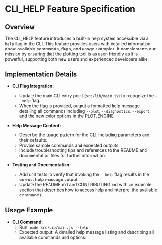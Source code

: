 # CLI_HELP Feature Specification

## Overview
The CLI_HELP feature introduces a built-in help system accessible via a `--help` flag in the CLI. This feature provides users with detailed information about available commands, flags, and usage examples. It complements our mission by ensuring that the plotting tool is as user-friendly as it is powerful, supporting both new users and experienced developers alike.

## Implementation Details
- **CLI Flag Integration:**
  - Update the main CLI entry point (`src/lib/main.js`) to recognize the `--help` flag.
  - When the flag is provided, output a formatted help message detailing all commands including `--plot`, `--diagnostics`, `--export`, and the new color options in the PLOT_ENGINE.

- **Help Message Content:**
  - Describe the usage pattern for the CLI, including parameters and their defaults.
  - Provide sample commands and expected outputs.
  - Include troubleshooting tips and references to the README and documentation files for further information.

- **Testing and Documentation:**
  - Add unit tests to verify that invoking the `--help` flag results in the correct help message output.
  - Update the README.md and CONTRIBUTING.md with an example section that describes how to access help and interpret the available commands.

## Usage Example
- **CLI Command:**
  - Run: `node src/lib/main.js --help`
  - Expected output: A detailed help message listing and describing all available commands and options.
